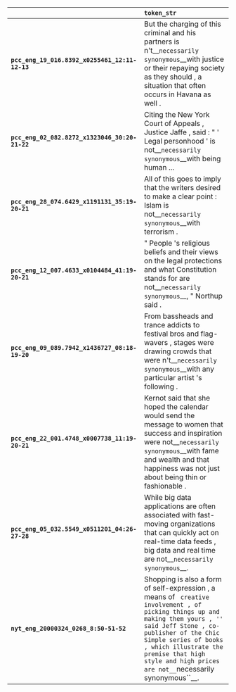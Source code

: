 |                                                | `token_str`                                                                                                                                                                                                                                                                                               |
|:-----------------------------------------------|:----------------------------------------------------------------------------------------------------------------------------------------------------------------------------------------------------------------------------------------------------------------------------------------------------------|
| **`pcc_eng_19_016.8392_x0255461_12:11-12-13`** | But the charging of this criminal and his partners is n't__``necessarily synonymous``__with justice or their repaying society as they should , a situation that often occurs in Havana as well .                                                                                                          |
| **`pcc_eng_02_082.8272_x1323046_30:20-21-22`** | Citing the New York Court of Appeals , Justice Jaffe , said : " ' Legal personhood ' is not__``necessarily synonymous``__with being human ...                                                                                                                                                             |
| **`pcc_eng_28_074.6429_x1191131_35:19-20-21`** | All of this goes to imply that the writers desired to make a clear point : Islam is not__``necessarily synonymous``__with terrorism .                                                                                                                                                                     |
| **`pcc_eng_12_007.4633_x0104484_41:19-20-21`** | " People 's religious beliefs and their views on the legal protections and what Constitution stands for are not__``necessarily synonymous``__, " Northup said .                                                                                                                                           |
| **`pcc_eng_09_089.7942_x1436727_08:18-19-20`** | From bassheads and trance addicts to festival bros and flag-wavers , stages were drawing crowds that were n't__``necessarily synonymous``__with any particular artist 's following .                                                                                                                      |
| **`pcc_eng_22_001.4748_x0007738_11:19-20-21`** | Kernot said that she hoped the calendar would send the message to women that success and inspiration were not__``necessarily synonymous``__with fame and wealth and that happiness was not just about being thin or fashionable .                                                                         |
| **`pcc_eng_05_032.5549_x0511201_04:26-27-28`** | While big data applications are often associated with fast-moving organizations that can quickly act on real-time data feeds , big data and real time are not__``necessarily synonymous``__.                                                                                                              |
| **`nyt_eng_20000324_0268_8:50-51-52`**         | Shopping is also a form of self-expression , a means of `` creative involvement , of picking things up and making them yours , '' said Jeff Stone , co-publisher of the Chic Simple series of books , which illustrate the premise that high style and high prices are not__``necessarily synonymous``__. |